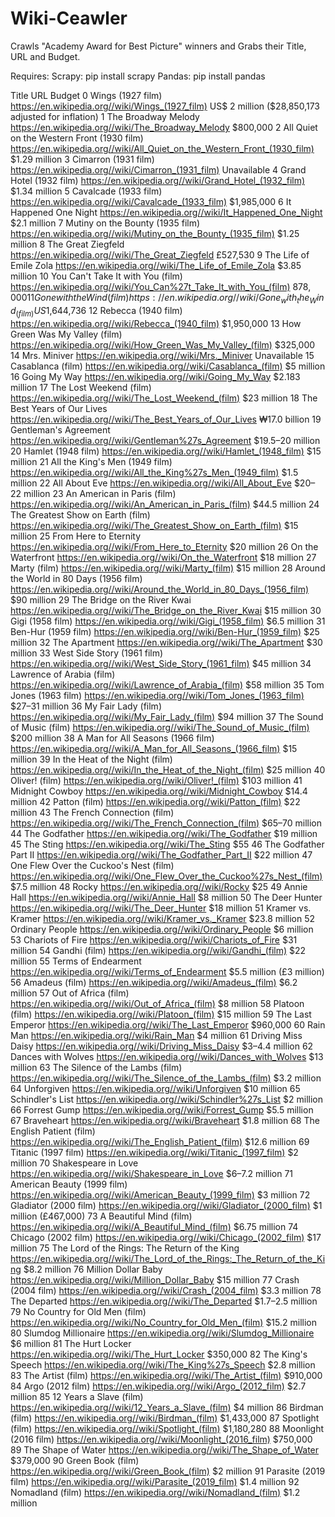 # Wiki-Ceawler

Crawls "Academy Award for Best Picture" winners and Grabs their Title, URL and Budget.

Requires:
Scrapy: pip install scrapy
Pandas: pip install pandas

Title	URL	Budget
0	Wings (1927 film)	https://en.wikipedia.org//wiki/Wings_(1927_film)	US$ 2 million ($28,850,173 adjusted for inflation)
1	The Broadway Melody	https://en.wikipedia.org//wiki/The_Broadway_Melody	$800,000
2	All Quiet on the Western Front (1930 film)	https://en.wikipedia.org//wiki/All_Quiet_on_the_Western_Front_(1930_film)	$1.29 million
3	Cimarron (1931 film)	https://en.wikipedia.org//wiki/Cimarron_(1931_film)	Unavailable
4	Grand Hotel (1932 film)	https://en.wikipedia.org//wiki/Grand_Hotel_(1932_film)	$1.34 million
5	Cavalcade (1933 film)	https://en.wikipedia.org//wiki/Cavalcade_(1933_film)	$1,985,000
6	It Happened One Night	https://en.wikipedia.org//wiki/It_Happened_One_Night	$2.1 million
7	Mutiny on the Bounty (1935 film)	https://en.wikipedia.org//wiki/Mutiny_on_the_Bounty_(1935_film)	$1.25 million
8	The Great Ziegfeld	https://en.wikipedia.org//wiki/The_Great_Ziegfeld	£527,530
9	The Life of Emile Zola	https://en.wikipedia.org//wiki/The_Life_of_Emile_Zola	$3.85 million
10	You Can't Take It with You (film)	https://en.wikipedia.org//wiki/You_Can%27t_Take_It_with_You_(film)	$878,000
11	Gone with the Wind (film)	https://en.wikipedia.org//wiki/Gone_with_the_Wind_(film)	US$1,644,736
12	Rebecca (1940 film)	https://en.wikipedia.org//wiki/Rebecca_(1940_film)	$1,950,000
13	How Green Was My Valley (film)	https://en.wikipedia.org//wiki/How_Green_Was_My_Valley_(film)	$325,000
14	Mrs. Miniver	https://en.wikipedia.org//wiki/Mrs._Miniver	Unavailable
15	Casablanca (film)	https://en.wikipedia.org//wiki/Casablanca_(film)	$5 million
16	Going My Way	https://en.wikipedia.org//wiki/Going_My_Way	$2.183 million
17	The Lost Weekend (film)	https://en.wikipedia.org//wiki/The_Lost_Weekend_(film)	$23 million
18	The Best Years of Our Lives	https://en.wikipedia.org//wiki/The_Best_Years_of_Our_Lives	₩17.0 billion
19	Gentleman's Agreement	https://en.wikipedia.org//wiki/Gentleman%27s_Agreement	$19.5–20 million
20	Hamlet (1948 film)	https://en.wikipedia.org//wiki/Hamlet_(1948_film)	$15 million
21	All the King's Men (1949 film)	https://en.wikipedia.org//wiki/All_the_King%27s_Men_(1949_film)	$1.5 million
22	All About Eve	https://en.wikipedia.org//wiki/All_About_Eve	$20–22 million
23	An American in Paris (film)	https://en.wikipedia.org//wiki/An_American_in_Paris_(film)	$44.5 million
24	The Greatest Show on Earth (film)	https://en.wikipedia.org//wiki/The_Greatest_Show_on_Earth_(film)	$15 million
25	From Here to Eternity	https://en.wikipedia.org//wiki/From_Here_to_Eternity	$20 million
26	On the Waterfront	https://en.wikipedia.org//wiki/On_the_Waterfront	$18 million
27	Marty (film)	https://en.wikipedia.org//wiki/Marty_(film)	$15 million
28	Around the World in 80 Days (1956 film)	https://en.wikipedia.org//wiki/Around_the_World_in_80_Days_(1956_film)	$90 million
29	The Bridge on the River Kwai	https://en.wikipedia.org//wiki/The_Bridge_on_the_River_Kwai	$15 million
30	Gigi (1958 film)	https://en.wikipedia.org//wiki/Gigi_(1958_film)	$6.5 million
31	Ben-Hur (1959 film)	https://en.wikipedia.org//wiki/Ben-Hur_(1959_film)	$25 million
32	The Apartment	https://en.wikipedia.org//wiki/The_Apartment	$30 million
33	West Side Story (1961 film)	https://en.wikipedia.org//wiki/West_Side_Story_(1961_film)	$45 million
34	Lawrence of Arabia (film)	https://en.wikipedia.org//wiki/Lawrence_of_Arabia_(film)	$58 million
35	Tom Jones (1963 film)	https://en.wikipedia.org//wiki/Tom_Jones_(1963_film)	$27–31 million
36	My Fair Lady (film)	https://en.wikipedia.org//wiki/My_Fair_Lady_(film)	$94 million
37	The Sound of Music (film)	https://en.wikipedia.org//wiki/The_Sound_of_Music_(film)	$200 million
38	A Man for All Seasons (1966 film)	https://en.wikipedia.org//wiki/A_Man_for_All_Seasons_(1966_film)	$15 million
39	In the Heat of the Night (film)	https://en.wikipedia.org//wiki/In_the_Heat_of_the_Night_(film)	$25 million
40	Oliver! (film)	https://en.wikipedia.org//wiki/Oliver!_(film)	$103 million
41	Midnight Cowboy	https://en.wikipedia.org//wiki/Midnight_Cowboy	$14.4 million
42	Patton (film)	https://en.wikipedia.org//wiki/Patton_(film)	$22 million
43	The French Connection (film)	https://en.wikipedia.org//wiki/The_French_Connection_(film)	$65–70 million
44	The Godfather	https://en.wikipedia.org//wiki/The_Godfather	$19 million
45	The Sting	https://en.wikipedia.org//wiki/The_Sting	$55
46	The Godfather Part II	https://en.wikipedia.org//wiki/The_Godfather_Part_II	$22 million
47	One Flew Over the Cuckoo's Nest (film)	https://en.wikipedia.org//wiki/One_Flew_Over_the_Cuckoo%27s_Nest_(film)	$7.5 million
48	Rocky	https://en.wikipedia.org//wiki/Rocky	$25
49	Annie Hall	https://en.wikipedia.org//wiki/Annie_Hall	$8 million
50	The Deer Hunter	https://en.wikipedia.org//wiki/The_Deer_Hunter	$18 million
51	Kramer vs. Kramer	https://en.wikipedia.org//wiki/Kramer_vs._Kramer	$23.8 million
52	Ordinary People	https://en.wikipedia.org//wiki/Ordinary_People	$6 million
53	Chariots of Fire	https://en.wikipedia.org//wiki/Chariots_of_Fire	$31 million
54	Gandhi (film)	https://en.wikipedia.org//wiki/Gandhi_(film)	$22 million
55	Terms of Endearment	https://en.wikipedia.org//wiki/Terms_of_Endearment	$5.5 million (£3 million)
56	Amadeus (film)	https://en.wikipedia.org//wiki/Amadeus_(film)	$6.2 million
57	Out of Africa (film)	https://en.wikipedia.org//wiki/Out_of_Africa_(film)	$8 million
58	Platoon (film)	https://en.wikipedia.org//wiki/Platoon_(film)	$15 million
59	The Last Emperor	https://en.wikipedia.org//wiki/The_Last_Emperor	$960,000
60	Rain Man	https://en.wikipedia.org//wiki/Rain_Man	$4 million
61	Driving Miss Daisy	https://en.wikipedia.org//wiki/Driving_Miss_Daisy	$3–4.4 million
62	Dances with Wolves	https://en.wikipedia.org//wiki/Dances_with_Wolves	$13 million
63	The Silence of the Lambs (film)	https://en.wikipedia.org//wiki/The_Silence_of_the_Lambs_(film)	$3.2 million
64	Unforgiven	https://en.wikipedia.org//wiki/Unforgiven	$10 million
65	Schindler's List	https://en.wikipedia.org//wiki/Schindler%27s_List	$2 million
66	Forrest Gump	https://en.wikipedia.org//wiki/Forrest_Gump	$5.5 million
67	Braveheart	https://en.wikipedia.org//wiki/Braveheart	$1.8 million
68	The English Patient (film)	https://en.wikipedia.org//wiki/The_English_Patient_(film)	$12.6 million
69	Titanic (1997 film)	https://en.wikipedia.org//wiki/Titanic_(1997_film)	$2 million
70	Shakespeare in Love	https://en.wikipedia.org//wiki/Shakespeare_in_Love	$6–7.2 million
71	American Beauty (1999 film)	https://en.wikipedia.org//wiki/American_Beauty_(1999_film)	$3 million
72	Gladiator (2000 film)	https://en.wikipedia.org//wiki/Gladiator_(2000_film)	$1 million (£467,000)
73	A Beautiful Mind (film)	https://en.wikipedia.org//wiki/A_Beautiful_Mind_(film)	$6.75 million
74	Chicago (2002 film)	https://en.wikipedia.org//wiki/Chicago_(2002_film)	$17 million
75	The Lord of the Rings: The Return of the King	https://en.wikipedia.org//wiki/The_Lord_of_the_Rings:_The_Return_of_the_King	$8.2 million
76	Million Dollar Baby	https://en.wikipedia.org//wiki/Million_Dollar_Baby	$15 million
77	Crash (2004 film)	https://en.wikipedia.org//wiki/Crash_(2004_film)	$3.3 million
78	The Departed	https://en.wikipedia.org//wiki/The_Departed	$1.7–2.5 million
79	No Country for Old Men (film)	https://en.wikipedia.org//wiki/No_Country_for_Old_Men_(film)	$15.2 million
80	Slumdog Millionaire	https://en.wikipedia.org//wiki/Slumdog_Millionaire	$6 million
81	The Hurt Locker	https://en.wikipedia.org//wiki/The_Hurt_Locker	$350,000
82	The King's Speech	https://en.wikipedia.org//wiki/The_King%27s_Speech	$2.8 million
83	The Artist (film)	https://en.wikipedia.org//wiki/The_Artist_(film)	$910,000
84	Argo (2012 film)	https://en.wikipedia.org//wiki/Argo_(2012_film)	$2.7 million
85	12 Years a Slave (film)	https://en.wikipedia.org//wiki/12_Years_a_Slave_(film)	$4 million
86	Birdman (film)	https://en.wikipedia.org//wiki/Birdman_(film)	$1,433,000
87	Spotlight (film)	https://en.wikipedia.org//wiki/Spotlight_(film)	$1,180,280
88	Moonlight (2016 film)	https://en.wikipedia.org//wiki/Moonlight_(2016_film)	$750,000
89	The Shape of Water	https://en.wikipedia.org//wiki/The_Shape_of_Water	$379,000
90	Green Book (film)	https://en.wikipedia.org//wiki/Green_Book_(film)	$2 million
91	Parasite (2019 film)	https://en.wikipedia.org//wiki/Parasite_(2019_film)	$1.4 million
92	Nomadland (film)	https://en.wikipedia.org//wiki/Nomadland_(film)	$1.2 million
